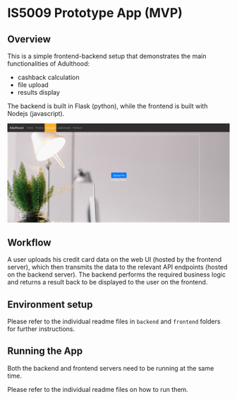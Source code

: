 # IS5009 Prototype App (MVP)

## Overview

This is a simple frontend-backend setup that demonstrates the main functionalities of Adulthood:

- cashback calculation
- file upload
- results display

The backend is built in Flask (python), while the frontend is built with Nodejs (javascript).

![demo_gif](demo.gif)

## Workflow

A user uploads his credit card data on the web UI (hosted by the frontend server), which then transmits the data to the relevant API endpoints (hosted on the backend server). The backend performs the required business logic and returns a result back to be displayed to the user on the frontend.

## Environment setup

Please refer to the individual readme files in `backend` and `frontend` folders for further instructions.

## Running the App

Both the backend and frontend servers need to be running at the same time.

Please refer to the individual readme files on how to run them.

